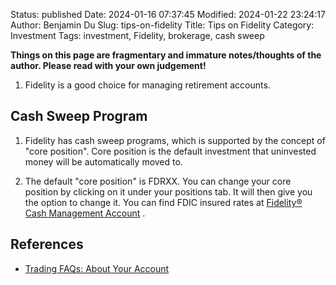 Status: published
Date: 2024-01-16 07:37:45
Modified: 2024-01-22 23:24:17
Author: Benjamin Du
Slug: tips-on-fidelity
Title: Tips on Fidelity
Category: Investment
Tags: investment, Fidelity, brokerage, cash sweep

**Things on this page are fragmentary and immature notes/thoughts of the author. Please read with your own judgement!**

1. Fidelity is a good choice for managing retirement accounts.

## Cash Sweep Program

1. Fidelity has cash sweep programs,
    which is supported by the concept of "core position".
    Core position is the default investment that uninvested money will be automatically moved to.

2. The default "core position" is FDRXX.
    You can change your core position 
    by clicking on it under your positions tab. 
    It will then give you the option to change it.
    You can find FDIC insured rates at
    [Fidelity® Cash Management Account](https://digital.fidelity.com/prgw/digital/fdic-interest-rate/fcma)
    .

## References

- [Trading FAQs: About Your Account](https://www.fidelity.com/trading/faqs-about-account?ccsource=VA#3)
